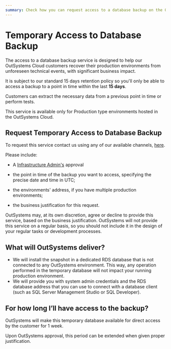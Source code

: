 ```yaml
---
summary: Check how you can request access to a database backup on the OutSystems PaaS
---
```


# Temporary Access to Database Backup

The access to a database backup service is designed to help our OutSystems Cloud customers recover their production environments from unforeseen technical events, with significant business impact.

It is subject to our standard 15 days retention policy so you'll only be able to access a backup to a point in time within the last **15 days**.

Customers can extract the necessary data from a previous point in time or perform tests.


This service is available only for Production type environments hosted in the OutSystems Cloud.

## Request Temporary Access to Database Backup

To request this service contact us using any of our available channels, [here](https://success.outsystems.com/Support/Enterprise_Customers/OutSystems_Support/01_Contact_OutSystems_technical_support).

Please include:
- A [Infrastructure Admin's](https://success.outsystems.com/Support/Enterprise_Customers/OutSystems_Support/Managing_your_company_permissions_on_outsystems.com#Infra_Admin) approval

- the point in time of the backup you want to access, specifying the precise date and time in UTC;

- the environments' address, if you have multiple production environments;

- the business justification for this request.

OutSystems may, at its own discretion, agree or decline to provide this service, based on the business justification. OutSystems will not provide this service on a regular basis, so you should not include it in the design of your regular tasks or development processes.

## What will OutSystems deliver?

 - We will install the snapshot in a dedicated RDS database that is not connected to any OutSystems environment. This way, any operation performed in the temporary database will not impact your running production environment.
 - We will provide you with system admin credentials and the RDS database address that you can use to connect with a database client (such as SQL Server Management Studio or SQL Developer).

## For how long I’ll have access to the backup?

OutSystems will make this temporary database available for direct access by the customer for 1 week.

Upon OutSystems approval, this period can be extended when given proper justification.

 

